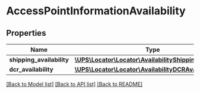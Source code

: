 # AccessPointInformationAvailability

## Properties
Name | Type | Description | Notes
------------ | ------------- | ------------- | -------------
**shipping_availability** | [**\UPS\Locator\Locator\AvailabilityShippingAvailability**](AvailabilityShippingAvailability.md) |  | [optional] 
**dcr_availability** | [**\UPS\Locator\Locator\AvailabilityDCRAvailability**](AvailabilityDCRAvailability.md) |  | [optional] 

[[Back to Model list]](../../README.md#documentation-for-models) [[Back to API list]](../../README.md#documentation-for-api-endpoints) [[Back to README]](../../README.md)

